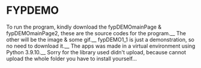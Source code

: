 # FYPDEMO
To run the program, kindly download the fypDEMOmainPage & fypDEMOmainPage2, these are the source codes for the program.__
The other will be the image & some gif.__
fypDEMO1_1 is just a demonstration, so no need to download it.__
The apps was made in a virtual environment using Python 3.9.10.__
Sorry for the library used didn't upload, because cannot upload the whole folder
you have to install yourself...
